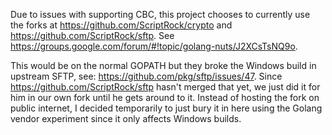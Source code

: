 Due to issues with supporting CBC, this project chooses to currently use the forks at
https://github.com/ScriptRock/crypto and https://github.com/ScriptRock/sftp. See
https://groups.google.com/forum/#!topic/golang-nuts/J2XCsTsNQ9o.

This would be on the normal GOPATH but they broke the Windows build in upstream SFTP, see:
https://github.com/pkg/sftp/issues/47. Since https://github.com/ScriptRock/sftp hasn't merged that yet, we just did it
for him in our own fork until he gets around to it. Instead of hosting the fork on public internet, I decided
temporarily to just bury it in here using the Golang vendor experiment since it only affects Windows builds.